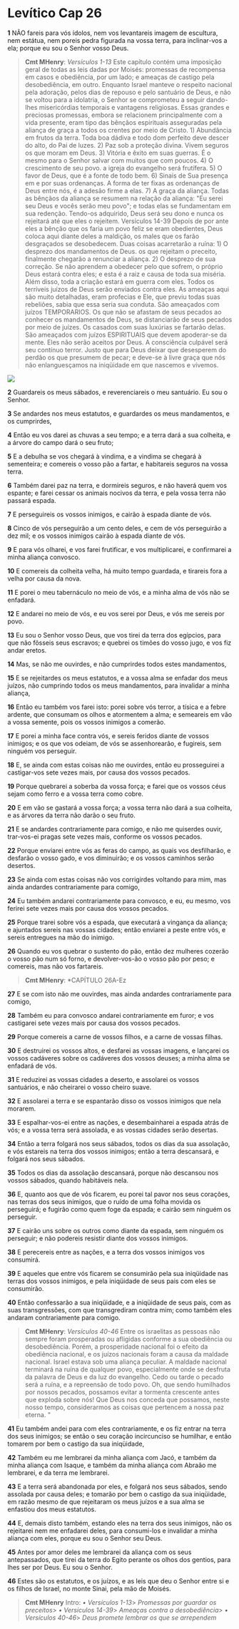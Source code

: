 # Levítico Cap 26

**1** 	NÃO fareis para vós ídolos, nem vos levantareis imagem de escultura, nem estátua, nem poreis pedra figurada na vossa terra, para inclinar-vos a ela; porque eu sou o Senhor vosso Deus.

> **Cmt MHenry**: *Versículos 1-13* Este capítulo contém uma imposição geral de todas as leis dadas por Moisés: promessas de recompensa em casos e obediência, por um lado; e ameaças de castigo pela desobediência, em outro. Enquanto Israel manteve o respeito nacional pela adoração, pelos dias de repouso e pelo santuário de Deus, e não se voltou para a idolatria, o Senhor se comprometeu a seguir dando-lhes misericórdias temporais e vantagens religiosas. Essas grandes e preciosas promessas, embora se relacionem principalmente com a vida presente, eram tipo das bênçãos espirituais asseguradas pela aliança de graça a todos os crentes por meio de Cristo. 1) Abundância em frutos da terra. Toda boa dádiva e todo dom perfeito deve descer do alto, do Pai de luzes. 2) Paz sob a proteção divina. Vivem seguros os que moram em Deus. 3) Vitória e êxito em suas guerras. É o mesmo para o Senhor salvar com muitos que com poucos. 4) O crescimento de seu povo. a igreja do evangelho será frutífera. 5) O favor de Deus, que é a fonte de todo bem. 6) Sinais de Sua presença em e por suas ordenanças. A forma de ter fixas as ordenanças de Deus entre nós, é a adesão firme a elas. 7) A graça da aliança. Todas as bênçãos da aliança se resumem na relação da aliança: "Eu serei seu Deus e vocês serão meu povo"; e todas elas se fundamentam em sua redenção. Tendo-os adquirido, Deus será seu dono e nunca os rejeitará até que eles o rejeitem. Versículos 14-39 Depois de por ante eles a bênção que os faria um povo feliz se eram obedientes, Deus coloca aqui diante deles a maldição, os males que os farão desgraçados se desobedecem. Duas coisas acarretarão a ruína: 1) O desprezo dos mandamentos de Deus. os que rejeitam o preceito, finalmente chegarão a renunciar a aliança. 2) O desprezo de sua correção. Se não aprendem a obedecer pelo que sofrem, o próprio Deus estará contra eles; e esta é a raiz e causa de toda sua miséria. Além disso, toda a criação estará em guerra com eles. Todos os terríveis juízos de Deus serão enviados contra eles. As ameaças aqui são muito detalhadas, eram profecias e Ele, que previu todas suas rebeliões, sabia que essa seria sua conduta. São ameaçados com juízos TEMPORARIOS. Os que não se afastam de seus pecados ao conhecer os mandamentos de Deus, se distanciarão de seus pecados por meio de juízes. Os casados com suas luxúrias se fartarão delas. São ameaçados com juízos ESPIRITUAIS que devem apoderar-se da mente. Eles não serão aceitos por Deus. A consciência culpável será seu contínuo terror. Justo que para Deus deixar que desesperem do perdão os que presumem de pecar; e deve-se à livre graça que nós não enlanguesçamos na iniqüidade em que nascemos e vivemos.

![](../Images/SweetPublishing/3-26-1.jpg) 

**2** 	Guardareis os meus sábados, e reverenciareis o meu santuário. Eu sou o Senhor.

**3** 	Se andardes nos meus estatutos, e guardardes os meus mandamentos, e os cumprirdes,

**4** 	Então eu vos darei as chuvas a seu tempo; e a terra dará a sua colheita, e a árvore do campo dará o seu fruto;

**5** 	E a debulha se vos chegará à vindima, e a vindima se chegará à sementeira; e comereis o vosso pão a fartar, e habitareis seguros na vossa terra.

**6** 	Também darei paz na terra, e dormireis seguros, e não haverá quem vos espante; e farei cessar os animais nocivos da terra, e pela vossa terra não passará espada.

**7** 	E perseguireis os vossos inimigos, e cairão à espada diante de vós.

**8** 	Cinco de vós perseguirão a um cento deles, e cem de vós perseguirão a dez mil; e os vossos inimigos cairão à espada diante de vós.

**9** 	E para vós olharei, e vos farei frutificar, e vos multiplicarei, e confirmarei a minha aliança convosco.

**10** 	E comereis da colheita velha, há muito tempo guardada, e tirareis fora a velha por causa da nova.

**11** 	E porei o meu tabernáculo no meio de vós, e a minha alma de vós não se enfadará.

**12** 	E andarei no meio de vós, e eu vos serei por Deus, e vós me sereis por povo.

**13** 	Eu sou o Senhor vosso Deus, que vos tirei da terra dos egípcios, para que não fôsseis seus escravos; e quebrei os timões do vosso jugo, e vos fiz andar eretos.

**14** 	Mas, se não me ouvirdes, e não cumprirdes todos estes mandamentos,

**15** 	E se rejeitardes os meus estatutos, e a vossa alma se enfadar dos meus juízos, não cumprindo todos os meus mandamentos, para invalidar a minha aliança,

**16** 	Então eu também vos farei isto: porei sobre vós terror, a tísica e a febre ardente, que consumam os olhos e atormentem a alma; e semeareis em vão a vossa semente, pois os vossos inimigos a comerão.

**17** 	E porei a minha face contra vós, e sereis feridos diante de vossos inimigos; e os que vos odeiam, de vós se assenhorearão, e fugireis, sem ninguém vos perseguir.

**18** 	E, se ainda com estas coisas não me ouvirdes, então eu prosseguirei a castigar-vos sete vezes mais, por causa dos vossos pecados.

**19** 	Porque quebrarei a soberba da vossa força; e farei que os vossos céus sejam como ferro e a vossa terra como cobre.

**20** 	E em vão se gastará a vossa força; a vossa terra não dará a sua colheita, e as árvores da terra não darão o seu fruto.

**21** 	E se andardes contrariamente para comigo, e não me quiserdes ouvir, trar-vos-ei pragas sete vezes mais, conforme os vossos pecados.

**22** 	Porque enviarei entre vós as feras do campo, as quais vos desfilharão, e desfarão o vosso gado, e vos diminuirão; e os vossos caminhos serão desertos.

**23** 	Se ainda com estas coisas não vos corrigirdes voltando para mim, mas ainda andardes contrariamente para comigo,

**24** 	Eu também andarei contrariamente para convosco, e eu, eu mesmo, vos ferirei sete vezes mais por causa dos vossos pecados.

**25** 	Porque trarei sobre vós a espada, que executará a vingança da aliança; e ajuntados sereis nas vossas cidades; então enviarei a peste entre vós, e sereis entregues na mão do inimigo.

**26** 	Quando eu vos quebrar o sustento do pão, então dez mulheres cozerão o vosso pão num só forno, e devolver-vos-ão o vosso pão por peso; e comereis, mas não vos fartareis.

> **Cmt MHenry**: *CAPÍTULO 26A-Ez

**27** 	E se com isto não me ouvirdes, mas ainda andardes contrariamente para comigo,

**28** 	Também eu para convosco andarei contrariamente em furor; e vos castigarei sete vezes mais por causa dos vossos pecados.

**29** 	Porque comereis a carne de vossos filhos, e a carne de vossas filhas.

**30** 	E destruirei os vossos altos, e desfarei as vossas imagens, e lançarei os vossos cadáveres sobre os cadáveres dos vossos deuses; a minha alma se enfadará de vós.

**31** 	E reduzirei as vossas cidades a deserto, e assolarei os vossos santuários, e não cheirarei o vosso cheiro suave.

**32** 	E assolarei a terra e se espantarão disso os vossos inimigos que nela morarem.

**33** 	E espalhar-vos-ei entre as nações, e desembainharei a espada atrás de vós; e a vossa terra será assolada, e as vossas cidades serão desertas.

**34** 	Então a terra folgará nos seus sábados, todos os dias da sua assolação, e vós estareis na terra dos vossos inimigos; então a terra descansará, e folgará nos seus sábados.

**35** 	Todos os dias da assolação descansará, porque não descansou nos vossos sábados, quando habitáveis nela.

**36** 	E, quanto aos que de vós ficarem, eu porei tal pavor nos seus corações, nas terras dos seus inimigos, que o ruído de uma folha movida os perseguirá; e fugirão como quem foge da espada; e cairão sem ninguém os perseguir.

**37** 	E cairão uns sobre os outros como diante da espada, sem ninguém os perseguir; e não podereis resistir diante dos vossos inimigos.

**38** 	E perecereis entre as nações, e a terra dos vossos inimigos vos consumirá.

**39** 	E aqueles que entre vós ficarem se consumirão pela sua iniqüidade nas terras dos vossos inimigos, e pela iniqüidade de seus pais com eles se consumirão.

**40** 	Então confessarão a sua iniqüidade, e a iniqüidade de seus pais, com as suas transgressões, com que transgrediram contra mim; como também eles andaram contrariamente para comigo.

> **Cmt MHenry**: *Versículos 40-46* Entre os israelitas as pessoas não sempre foram prosperadas ou afligidas conforme a sua obediência ou desobediência. Porém, a prosperidade nacional foi o efeito da obediência nacional, e os juízos nacionais foram a causa da maldade nacional. Israel estava sob uma aliança peculiar. A maldade nacional terminará na ruína de qualquer povo, especialmente onde se desfruta da palavra de Deus e da luz do evangelho. Cedo ou tarde o pecado será a ruína, e a repreensão de todo povo. Oh, que sendo humilhados por nossos pecados, possamos evitar a tormenta crescente antes que exploda sobre nós! Que Deus nos conceda que possamos, neste nosso tempo, considerarmos as coisas que pertencem a nossa paz eterna. "

**41** 	Eu também andei para com eles contrariamente, e os fiz entrar na terra dos seus inimigos; se então o seu coração incircunciso se humilhar, e então tomarem por bem o castigo da sua iniqüidade,

**42** 	Também eu me lembrarei da minha aliança com Jacó, e também da minha aliança com Isaque, e também da minha aliança com Abraão me lembrarei, e da terra me lembrarei.

**43** 	E a terra será abandonada por eles, e folgará nos seus sábados, sendo assolada por causa deles; e tomarão por bem o castigo da sua iniqüidade, em razão mesmo de que rejeitaram os meus juízos e a sua alma se enfastiou dos meus estatutos.

**44** 	E, demais disto também, estando eles na terra dos seus inimigos, não os rejeitarei nem me enfadarei deles, para consumi-los e invalidar a minha aliança com eles, porque eu sou o Senhor seu Deus.

**45** 	Antes por amor deles me lembrarei da aliança com os seus antepassados, que tirei da terra do Egito perante os olhos dos gentios, para lhes ser por Deus. Eu sou o Senhor.

**46** 	Estes são os estatutos, e os juízos, e as leis que deu o Senhor entre si e os filhos de Israel, no monte Sinai, pela mão de Moisés.


> **Cmt MHenry** Intro: *• Versículos 1-13*> *Promessas por guardar os preceitos*> *• Versículos 14-39*> *Ameaças contra a desobediência*> *• Versículos 40-46*> *Deus promete lembrar os que se arrependem*